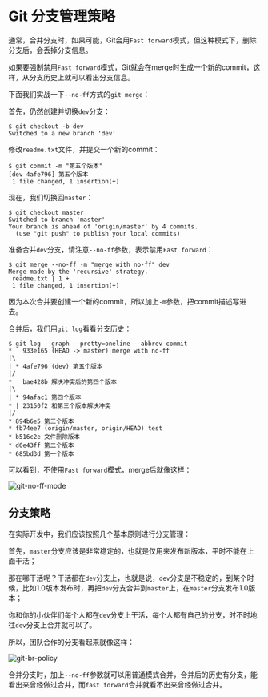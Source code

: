 # Git 分支管理策略

通常，合并分支时，如果可能，Git会用`Fast forward`模式，但这种模式下，删除分支后，会丢掉分支信息。

如果要强制禁用`Fast forward`模式，Git就会在merge时生成一个新的commit，这样，从分支历史上就可以看出分支信息。

下面我们实战一下`--no-ff`方式的`git merge`：

首先，仍然创建并切换`dev`分支：

```shell
$ git checkout -b dev
Switched to a new branch 'dev'
```

修改`readme.txt`文件，并提交一个新的commit：

```shell
$ git commit -m "第五个版本"
[dev 4afe796] 第五个版本
 1 file changed, 1 insertion(+)
```

现在，我们切换回`master`：

```shell
$ git checkout master
Switched to branch 'master'
Your branch is ahead of 'origin/master' by 4 commits.
  (use "git push" to publish your local commits)
```

准备合并`dev`分支，请注意`--no-ff`参数，表示禁用`Fast forward`：

```shell
$ git merge --no-ff -m "merge with no-ff" dev
Merge made by the 'recursive' strategy.
 readme.txt | 1 +
 1 file changed, 1 insertion(+)
```

因为本次合并要创建一个新的commit，所以加上`-m`参数，把commit描述写进去。

合并后，我们用`git log`看看分支历史：

```shell
$ git log --graph --pretty=oneline --abbrev-commit
*   933e165 (HEAD -> master) merge with no-ff
|\
| * 4afe796 (dev) 第五个版本
|/
*   bae428b 解决冲突后的第四个版本
|\
| * 94afac1 第四个版本
* | 23150f2 和第三个版本解决冲突
|/
* 894b6e5 第三个版本
* fb74ee7 (origin/master, origin/HEAD) test
* b516c2e 文件删除版本
* d6e43ff 第二个版本
* 685bd3d 第一个版本
```

可以看到，不使用`Fast forward`模式，merge后就像这样：

![git-no-ff-mode](https://www.liaoxuefeng.com/files/attachments/919023225142304/0)

## 分支策略

在实际开发中，我们应该按照几个基本原则进行分支管理：

首先，`master`分支应该是非常稳定的，也就是仅用来发布新版本，平时不能在上面干活；

那在哪干活呢？干活都在`dev`分支上，也就是说，`dev`分支是不稳定的，到某个时候，比如1.0版本发布时，再把`dev`分支合并到`master`上，在`master`分支发布1.0版本；

你和你的小伙伴们每个人都在`dev`分支上干活，每个人都有自己的分支，时不时地往`dev`分支上合并就可以了。

所以，团队合作的分支看起来就像这样：

![git-br-policy](https://www.liaoxuefeng.com/files/attachments/919023260793600/0)

合并分支时，加上`--no-ff`参数就可以用普通模式合并，合并后的历史有分支，能看出来曾经做过合并，而`fast forward`合并就看不出来曾经做过合并。